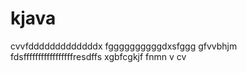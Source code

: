# kjava
cvvfdddddddddddddx
fggggggggggdxsfggg
gfvvbhjm
fdsfffffffffffffffffresdffs
xgbfcgkjf
fnmn
v cv
